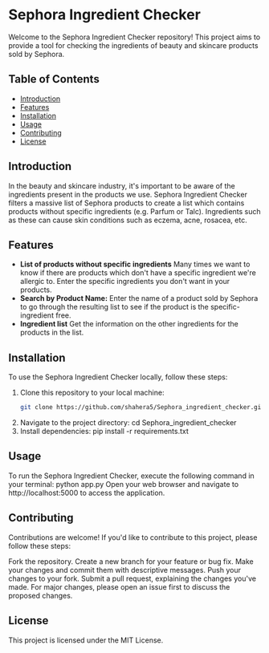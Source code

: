 # Sephora Ingredient Checker

Welcome to the Sephora Ingredient Checker repository! This project aims to provide a tool for checking the ingredients of beauty and skincare products sold by Sephora.

## Table of Contents

- [Introduction](#introduction)
- [Features](#features)
- [Installation](#installation)
- [Usage](#usage)
- [Contributing](#contributing)
- [License](#license)

## Introduction

In the beauty and skincare industry, it's important to be aware of the ingredients present in the products we use. Sephora Ingredient Checker
filters a massive list of Sephora products to create a list which contains products without specific ingredients (e.g. Parfum or Talc). Ingredients such as these can cause skin
conditions such as eczema, acne, rosacea, etc.

## Features

- **List of products without specific ingredients** Many times we want to know if there are products which don't have a specific ingredient we're allergic to. Enter the specific ingredients you don't want in your products.
- **Search by Product Name:** Enter the name of a product sold by Sephora to go through the resulting list to see if the product is the specific-ingredient free.
- **Ingredient list** Get the information on the other ingredients for the products in the list.  

## Installation

To use the Sephora Ingredient Checker locally, follow these steps:

1. Clone this repository to your local machine:
   ```bash
   git clone https://github.com/shahera5/Sephora_ingredient_checker.git
   
2. Navigate to the project directory:
   cd Sephora_ingredient_checker
3. Install dependencies:
   pip install -r requirements.txt

## Usage
To run the Sephora Ingredient Checker, execute the following command in your terminal:
python app.py
Open your web browser and navigate to http://localhost:5000 to access the application.

## Contributing

Contributions are welcome! If you'd like to contribute to this project, please follow these steps:

Fork the repository.
Create a new branch for your feature or bug fix.
Make your changes and commit them with descriptive messages.
Push your changes to your fork.
Submit a pull request, explaining the changes you've made.
For major changes, please open an issue first to discuss the proposed changes.

## License

This project is licensed under the MIT License.

